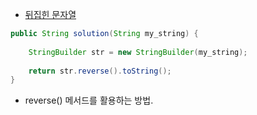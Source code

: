 - [뒤집힌 문자열](https://school.programmers.co.kr/learn/courses/30/lessons/120822)

```java
public String solution(String my_string) {
    
    StringBuilder str = new StringBuilder(my_string);
    
    return str.reverse().toString();
}
```
- reverse() 메서드를 활용하는 방법.